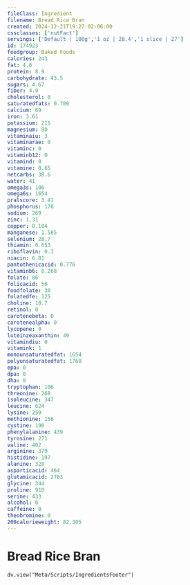 ```yaml
---
fileClass: Ingredient
filename: Bread Rice Bran
created: 2024-12-21T19:27:02-06:00
cssclasses: ['nutFact']
servings: ['Default | 100g','1 oz | 28.4','1 slice | 27']
id: 174923
foodgroup: Baked Foods
calories: 243
fat: 4.6
protein: 8.9
carbohydrate: 43.5
sugars: 4.67
fiber: 4.9
cholesterol: 0
saturatedfats: 0.709
calcium: 69
iron: 3.61
potassium: 215
magnesium: 80
vitaminaiu: 3
vitaminarae: 0
vitaminc: 0
vitaminb12: 0
vitamind: 0
vitamine: 0.65
netcarbs: 38.6
water: 41
omega3s: 106
omega6s: 1654
pralscore: 3.41
phosphorus: 178
sodium: 269
zinc: 1.31
copper: 0.184
manganese: 1.585
selenium: 28.7
thiamin: 0.653
riboflavin: 0.3
niacin: 6.81
pantothenicacid: 0.776
vitaminb6: 0.268
folate: 86
folicacid: 56
foodfolate: 30
folatedfe: 125
choline: 18.7
retinol: 0
carotenebeta: 0
carotenealpha: 0
lycopene: 0
luteinzeaxanthin: 49
vitamindiu: 0
vitamink: 1
monounsaturatedfat: 1654
polyunsaturatedfat: 1760
epa: 0
dpa: 0
dha: 0
tryptophan: 106
threonine: 268
isoleucine: 347
leucine: 624
lysine: 259
methionine: 156
cystine: 190
phenylalanine: 439
tyrosine: 271
valine: 402
arginine: 379
histidine: 197
alanine: 328
asparticacid: 464
glutamicacid: 2703
glycine: 344
proline: 910
serine: 433
alcohol: 0
caffeine: 0
theobromine: 0
200calorieweight: 82.305
---
```


# Bread Rice Bran

```dataviewjs
dv.view("Meta/Scripts/IngredientsFooter")
```